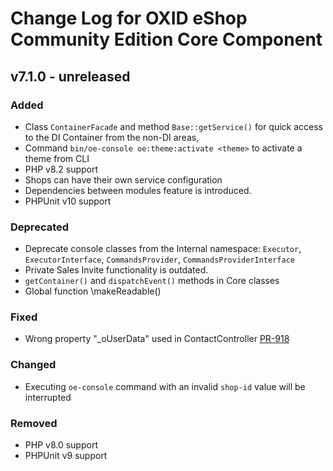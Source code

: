 # Change Log for OXID eShop Community Edition Core Component

## v7.1.0 - unreleased

### Added
- Class `ContainerFacade` and method `Base::getService()` for quick access to the DI Container from the non-DI areas,
- Command `bin/oe-console oe:theme:activate <theme>` to activate a theme from CLI
- PHP v8.2 support
- Shops can have their own service configuration
- Dependencies between modules feature is introduced.
- PHPUnit v10 support

### Deprecated
- Deprecate console classes from the Internal namespace: `Executor`, `ExecutorInterface`, `CommandsProvider`, `CommandsProviderInterface`
- Private Sales Invite functionality is outdated.
- `getContainer()` and `dispatchEvent()` methods in Core classes
- Global function \makeReadable()

### Fixed
- Wrong property "_oUserData" used in ContactController [PR-918](https://github.com/OXID-eSales/oxideshop_ce/pull/918)

### Changed
-  Executing `oe-console` command with an invalid `shop-id` value will be interrupted

### Removed
- PHP v8.0 support
- PHPUnit v9 support
